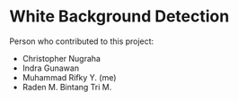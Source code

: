 # White Background Detection

Person who contributed to this project: <br />
 *	Christopher Nugraha<br />
 *	Indra Gunawan<br />
 *	Muhammad Rifky Y. (me)<br />
 *	Raden M. Bintang Tri M.